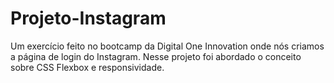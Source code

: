# Projeto-Instagram
Um exercício feito no bootcamp da Digital One Innovation onde nós criamos a página de login do Instagram. Nesse projeto foi abordado o conceito sobre CSS Flexbox e responsividade.
